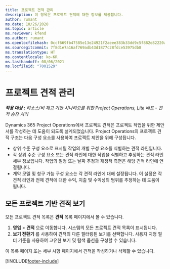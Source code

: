 ```yaml
---
title: 프로젝트 견적 관리
description: 이 항목은 프로젝트 견적에 대한 정보를 제공합니다.
author: rumant
ms.date: 10/26/2020
ms.topic: article
ms.reviewer: kfend
ms.author: rumant
ms.openlocfilehash: 0ccf669fb47585e13e24921f2aeee383b33dd9c5f882e82220a906f9b73bfcc4
ms.sourcegitcommit: 7f8d1e7a16af769adb43d1877c28fdce53975db8
ms.translationtype: HT
ms.contentlocale: ko-KR
ms.lasthandoff: 08/06/2021
ms.locfileid: "7001529"
---
```

# <a name="manage-project-quotes"></a>프로젝트 견적 관리

_**적용 대상 :** 리소스/비 재고 기반 시나리오를 위한 Project Operations, Lite 배포 - 견적 송장 처리_

Dynamics 365 Project Operations에서 프로젝트 견적은 프로젝트 작업을 위한 제안서를 작성하는 데 도움이 되도록 설계되었습니다. Project Operations의 프로젝트 견적 구조는 다음 구성 요소를 사용하여 프로젝트 제안을 위해 구성됩니다.

  - 상위 수준 구성 요소로 표시될 작업의 개별 구성 요소를 식별하는 견적 라인입니다.
  - 각 상위 수준 구성 요소 또는 견적 라인에 대한 작업을 식별하고 추정하는 견적 라인 세부 정보입니다. 작업의 일정 또는 날짜 추정과 재정적 측면은 해당 견적 라인에 연결됩니다.
  - 계약 모델 및 청구 가능 구성 요소는 각 견적 라인에 대해 설정됩니다. 이 설정은 각 견적 라인과 전체 견적에 대한 수익, 지출 및 수익성의 범위를 추정하는 데 도움이 됩니다.

## <a name="view-all-project-based-quotes"></a>모든 프로젝트 기반 견적 보기

모든 프로젝트 견적 목록은 **견적** 목록 페이지에서 볼 수 있습니다. 

1. **영업** > **견적** 으로 이동합니다. 시스템의 모든 프로젝트 견적 목록이 표시됩니다. 
2. **보기 전환기** 를 사용하여 견적의 다른 필터링된 보기를 선택합니다. 사용자 지정 필터 기준을 사용하여 고유한 보기 및 탐색 옵션을 구성할 수 있습니다.

이 목록 페이지 또는 세부 사항 페이지에서 견적을 작성하거나 삭제할 수 있습니다.


[!INCLUDE[footer-include](../../includes/footer-banner.md)]